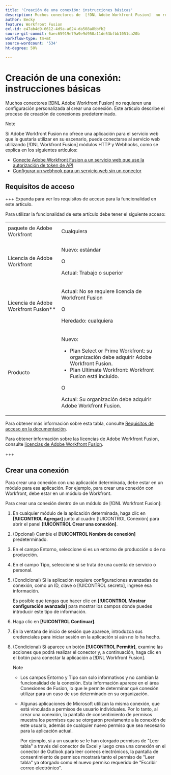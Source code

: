 ```yaml
---
title: 'Creación de una conexión: instrucciones básicas'
description: Muchos conectores de  [!DNL Adobe Workfront Fusion]  no requieren una configuración personalizada al crear una conexión. Este artículo describe el proceso de creación de conexiones predeterminado.
author: Becky
feature: Workfront Fusion
exl-id: e47ab4d9-6612-4d9a-a024-da508a8bbfb2
source-git-commit: 6aec65919e79a9e9d950a11de53bfbb1051ca20b
workflow-type: tm+mt
source-wordcount: '534'
ht-degree: 50%

---
```


# Creación de una conexión: instrucciones básicas

Muchos conectores [!DNL Adobe Workfront Fusion] no requieren una configuración personalizada al crear una conexión. Este artículo describe el proceso de creación de conexiones predeterminado.

>[!NOTE]
>
>
>Si Adobe Workfront Fusion no ofrece una aplicación para el servicio web que le gustaría utilizar en su escenario, puede conectarse al servicio web utilizando [!DNL Workfront Fusion] módulos HTTP y Webhooks, como se explica en los siguientes artículos:
>
>* [Conecte Adobe Workfront Fusion a un servicio web que use la autorización de token de API](/help/workfront-fusion/create-scenarios/connect-to-apps/connect-wf-web-service-uses-api-token-auth.md)
>* [Configurar un webhook para un servicio web sin un conector](/help/workfront-fusion/create-scenarios/add-modules/receive-a-webhook-from-a-web-service.md)

## Requisitos de acceso

+++ Expanda para ver los requisitos de acceso para la funcionalidad en este artículo.

Para utilizar la funcionalidad de este artículo debe tener el siguiente acceso:

<table style="table-layout:auto">
 <col> 
 <col> 
 <tbody> 
  <tr> 
   <td role="rowheader">paquete de Adobe Workfront 
   <td> <p>Cualquiera</p> </td> 
  </tr> 
  <tr data-mc-conditions=""> 
   <td role="rowheader">Licencia de Adobe Workfront</td> 
   <td> <p>Nuevo: estándar</p><p>O</p><p>Actual: Trabajo o superior</p> </td> 
  </tr> 
  <tr> 
   <td role="rowheader">Licencia de Adobe Workfront Fusion**</td> 
   <td>
   <p>Actual: No se requiere licencia de Workfront Fusion</p>
   <p>O</p>
   <p>Heredado: cualquiera </p>
   </td> 
  </tr> 
  <tr> 
   <td role="rowheader">Producto</td> 
   <td>
   <p>Nuevo:</p> <ul><li>Plan Select or Prime Workfront: su organización debe adquirir Adobe Workfront Fusion.</li><li>Plan Ultimate Workfront: Workfront Fusion está incluido.</li></ul>
   <p>O</p>
   <p>Actual: Su organización debe adquirir Adobe Workfront Fusion.</p>
   </td> 
  </tr>
 </tbody> 
</table>

Para obtener más información sobre esta tabla, consulte [Requisitos de acceso en la documentación](/help/workfront-fusion/references/licenses-and-roles/access-level-requirements-in-documentation.md).

Para obtener información sobre las licencias de Adobe Workfront Fusion, consulte [licencias de Adobe Workfront Fusion](/help/workfront-fusion/set-up-and-manage-workfront-fusion/licensing-operations-overview/license-automation-vs-integration.md).

+++

## Crear una conexión

Para crear una conexión con una aplicación determinada, debe estar en un módulo para esa aplicación. Por ejemplo, para crear una conexión con Workfront, debe estar en un módulo de Workfront.

Para crear una conexión dentro de un módulo de [!DNL Workfront Fusion]:

1. En cualquier módulo de la aplicación determinada, haga clic en **[!UICONTROL Agregar]** junto al cuadro [!UICONTROL Conexión] para abrir el panel **[!UICONTROL Crear una conexión]**.
1. (Opcional) Cambie el **[!UICONTROL Nombre de conexión]** predeterminado.
1. En el campo Entorno, seleccione si es un entorno de producción o de no producción.
1. En el campo Tipo, seleccione si se trata de una cuenta de servicio o personal.
1. (Condicional) Si la aplicación requiere configuraciones avanzadas de conexión, como un ID, clave o [!UICONTROL secreto], ingrese esa información.

   Es posible que tengas que hacer clic en **[!UICONTROL Mostrar configuración avanzada]** para mostrar los campos donde puedes introducir este tipo de información.

1. Haga clic en **[!UICONTROL Continuar]**.
1. En la ventana de inicio de sesión que aparece, introduzca sus credenciales para iniciar sesión en la aplicación si aún no lo ha hecho.
1. (Condicional) Si aparece un botón **[!UICONTROL Permitir]**, examine las acciones que podrá realizar el conector y, a continuación, haga clic en el botón para conectar la aplicación a [!DNL Workfront Fusion].

   >[!NOTE]
   >
   >* Los campos Entorno y Tipo son solo informativos y no cambian la funcionalidad de la conexión. Esta información aparece en el área Conexiones de Fusion, lo que le permite determinar qué conexión utilizar para un caso de uso determinado en su organización.
   >* Algunas aplicaciones de Microsoft utilizan la misma conexión, que está vinculada a permisos de usuario individuales. Por lo tanto, al crear una conexión, la pantalla de consentimiento de permisos muestra los permisos que se otorgaron previamente a la conexión de este usuario, además de cualquier nuevo permiso que sea necesario para la aplicación actual.
   >
   >   Por ejemplo, si a un usuario se le han otorgado permisos de &quot;Leer tabla&quot; a través del conector de Excel y luego crea una conexión en el conector de Outlook para leer correos electrónicos, la pantalla de consentimiento de permisos mostrará tanto el permiso de &quot;Leer tabla&quot; ya otorgado como el nuevo permiso requerido de &quot;Escribir correo electrónico&quot;.
